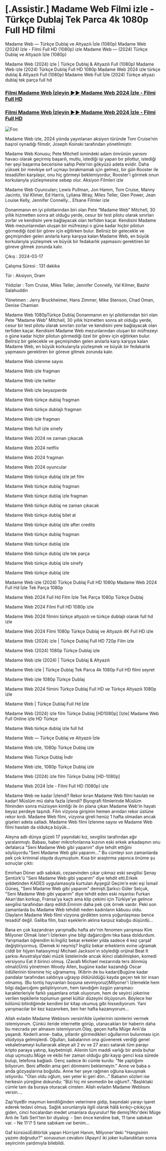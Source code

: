 # [.Assistir.] Madame Web Filmi izle - Türkçe Dublaj Tek Parca 4k 1080p Full HD filmi
Madame Web — Türkçe Dublaj ve Altyazılı İzle (1080p) Madame Web (2024) İzle - Filmi Full HD (1080p) izle Madame Web — (2024) Türkçe Dublaj ve Altyazılı İzle (1080p)

Madame Web (2024) izle | Türkçe Dublaj & Altyazılı Full (1080p) Madame Web izle (2024) Türkçe Dublaj Full HD 1080p Madame Web 2024 izle türkçe dublaj & Altyazılı Full (1080p) Madame Web Full İzle (2024) Türkçe altyazı dublaj tek parça full hd


### <a href="http://see.4tv.live/movie/634492/madame-web/watch">Filmi Madame Web İzleyin ▶▶ Madame Web 2024 İzle - Filmi Full HD</a>

### <a href="http://see.4tv.live/movie/634492/madame-web/watch">Filmi Madame Web İzleyin ▶▶ Madame Web 2024 İzle - Filmi Full HD</a>

<animated-image data-catalyst=""><a href="http://see.4tv.live/movie/634492/madame-web/watch" rel="nofollow" data-target="animated-image.originalLink"><img src="https://camo.githubusercontent.com/917e6ed5c302499242165dcc02bdbce85c075fd21b35918eb9c0b771855261b8/68747470733a2f2f7374617469632e7769787374617469632e636f6d2f6d656469612f6232343966395f61646163386637306662336634356238383639313639366337376465313866337e6d76322e676966" alt="Foo" data-canonical-src="https://static.wixstatic.com/media/b249f9_adac8f70fb3f45b88691696c77de18f3~mv2.gif" style="max-width: 100%; display: inline-block;" data-target="animated-image.originalImage"></a>



Madame Web izle, 2024 yılında yayınlanan aksiyon türünde Tom Cruise’nin başrol oynadığı filmdir, Joseph Koinski tarafından yönetilmiştir.

Madame Web Konusu; Pete Mitchell ismindeki adam ömrünün yarısını havacı olarak geçirmiş başarılı, mutlu, istediği işi yapan bır pilottur, istediği her şeyi başarma becerisine sahip Pete’nin gökyüzü adeta evidir. Daha yüksek bir mevkiye sırf uçmayı bırakmamak için gelmez, bir gün Rooster ile tesadüfen karşılaşır, onu hiç görmeyi beklemiyordur, Rooster’i görmek onun korkularıyla yüzleşmesine sebep olur. Aksiyon Filmleri izle

Madame Web Oyuncuları; Lewis Pullman, Jon Hamm, Tom Cruise, Manny Jacinto, Val Klimer, Ed Harris, Lyliana Wray, Miles Teller, Glen Power, Jean Louise Kelly, Jennifer Connelly… Efsane Filmler izle

Donanmanın en iyi pilotlarından biri olan Pete “Madame Web” Mitchell, 30 yıllık hizmetten sonra ait olduğu yerde, cesur bir test pilotu olarak sınırları zorlar ve kendisini yere bağlayacak olan terfiden kaçar. Kendisini Madame Web mezunlarından oluşan bir müfrezeyi o güne kadar hiçbir pilotun görmediği özel bir görev için eğitirken bulur. Belirsiz bir gelecekle ve geçmişinden gelen anılarla karşı karşıya kalan Madame Web, en büyük korkularıyla yüzleşmek ve büyük bir fedakarlık yapmasını gerektiren bir göreve gitmek zorunda kalır.

Çıkış : 2024-03-17

Çalışma Süresi : 131 dakika

Tür : Aksiyon, Dram

Yıldızlar : Tom Cruise, Miles Teller, Jennifer Connelly, Val Kilmer, Bashir Salahuddin

Yönetmen : Jerry Bruckheimer, Hans Zimmer, Mike Stenson, Chad Oman, Denise Chamian

Madame Web 1080pTürkçe Dublaj Donanmanın en iyi pilotlarından biri olan Pete “Madame Web” Mitchell, 30 yıllık hizmetten sonra ait olduğu yerde, cesur bir test pilotu olarak sınırları zorlar ve kendisini yere bağlayacak olan terfiden kaçar. Kendisini Madame Web mezunlarından oluşan bir müfrezeyi o güne kadar hiçbir pilotun görmediği özel bir görev için eğitirken bulur. Belirsiz bir gelecekle ve geçmişinden gelen anılarla karşı karşıya kalan Madame Web, en büyük korkularıyla yüzleşmek ve büyük bir fedakarlık yapmasını gerektiren bir göreve gitmek zorunda kalır.

Madame Web izlenme sayısı

Madame Web izle fragman

Madame Web izle twitter

Madame Web izle beyazperde

Madame Web türkçe dublaj fragman

Madame Web türkçe dublajlı fragman

Madame Web izle fragman

Madame Web full izle sinefy

Madame Web 2024 ne zaman çıkacak

Madame Web 2024 netflix

Madame Web 2024 fragman

Madame Web 2024 oyuncular

Madame Web türkçe dublaj izle jet film

Madame Web türkçe dublaj fragman

Madame Web türkçe dublaj izle fragman

Madame Web türkçe dublaj ne zaman çıkacak

Madame Web türkçe dublaj bilet al

Madame Web türkçe dublaj izle after credits

Madame Web türkçe dublaj fragman

Madame Web türkçe dublaj izle

Madame Web türkçe dublaj izle tek parça

Madame Web türkçe dublaj izle sinefy

Madame Web türkçe dublaj izle

Madame Web izle (2024) Türkçe Dublaj Full HD 1080p Madame Web 2024 Full Hd İzle Tek Parça 1080p

Madame Web 2024 Full Hd Film İzle Tek Parça 1080p Türkçe Dublaj

Madame Web 2024 Filmi Full HD 1080p izle

Madame Web 2024 filmini türkçe altyazılı ve türkçe dublajlı olarak full hd izle

Madame Web 2024 Filmi 1080p Türkçe Dublaj ve Altyazılı 4K Full HD izle

Madame Web (2024) izle | Türkçe Dublaj Full HD 720p Film izle

Madame Web (2024) 1080p Türkçe Dublaj izle

Madame Web izle (2024) | Türkçe Dublaj & Altyazılı

Madame Web izle | Türkçe Dublaj Tek Parca 4k 1080p Full HD filmi seyret

Madame Web izle 1080p Türkçe Dublaj

Madame Web 2024 filmini Türkçe Dublaj Full HD ve Türkçe Altyazılı 1080p izle

Madame Web | Türkçe Dublaj Full Hd İzle

Madame Web (2024) izle film Türkçe Dublaj [HD1080p] [Izle] Madame Web Full Online izle HD Türkçe

Madame Web türkçe dublaj izle full hd

Madame Web — Türkçe Dublaj ve Altyazılı İzle

Madame Web izle, 1080p Türkçe Dublaj izle

Madame Web Türkçe Dublaj İndi̇r

Madame Web izle, 1080p Türkçe Dublaj izle

Madame Web (2024) izle film Türkçe Dublaj [HD-1080p]

Madame Web 2024 İzle - Filmi Full HD (1080p) izle

Madame Web ne kadar İzlendi? Rekor kıran Madame Web filmi hasılatı ne kadar! Müslüm mü daha fazla İzlendi? Biyografi filmlerinde Müslüm filminden sonra müzisyen kimliği ile ön plana çıkan Madame Web'in hayatı beyaz perdeye taşındı. Film vizyona girişinin hemen arından rekor üstüne rekor kırdı. Madame Web filmi, vizyona gireli henüz 1 hafta olmadan ancak gişeleri adeta salladı. Madame Web filmi İzlenme sayısı ve Madame Web filmi hasılatı da oldukça büyük...

Aleyna adlı dünya güzeli 17 yaşındaki kız, sevgilisi tarafından ağır yaralanmıştı. Babası, haber mikrofonlarına kızının eski erkek arkadaşının onu defalarca "Seni Madame Web gibi yaparım" diye tehdit ettiğini söylüyordu."Seni Madame Web gibi yaparım..." Bu cümleyi son zamanlarda pek çok kriminal olayda duymuştum. Kısa bir araştırma yapınca önüme şu sonuçlar çıktı:

Emirhan Döner adlı sabıkalı, cezaevinden çıkar çıkmaz eski sevgilisi Şenay Şentürk'ü "Seni Madame Web gibi yaparım" diye tehdit etti.Erkek şiddetinden KADES uygulamasıyla kurtulan Ayşegül Geçim'e eski eşi İsmail Güneş, "Seni Madame Web gibi yaparım" demişti.Şarkıcı Güler Selçuk, "Seni Madame Web gibi yaparım" diye tehdit eden eski nişanlısı Furkan Akan'dan korkup, Fransa'ya kaçtı ama klip çekimi için Türkiye'ye gelince sevgilisi tarafından darp edildi.Eminim daha pek çok örnek vardır. Peki son zamanlarda bu Madame Web tehdidi neden kadınların kâbusu oldu. Olayların Madame Web filmi vizyona girdikten sonra yoğunlaşması bence tesadüf değil. Galiba film, bazı eşeklerin aklına karpuz kabuğu düşürdü...

Bana en çok kazandıran yarışmaBu hafta atv'nin fenomen yarışması Kim Milyoner Olmak İster'i İzlerken yine bilgi dağarcığımı tıka basa doldurdum. Yarışmadan öğrendim ki:İngiliz bekar erkekler yılda sadece 4 kez çarşaf değiştiriyormuş. (Demek ki neymiş? İngiliz bekar erkeklerin evine uğramak ciddi bir hijyen hatasıymış) Michael Jackson'ın söylediği orijinal Beat It şarkısı Avustralya'daki müzik listelerinde ancak ikinci olabilmişken, komedi versiyonu Eat it birinci olmuş. (Zavallı Michael mezarında ters dönmüş olmalı)Ünlü yönetmen Woody Allen, bugüne kadar kazandığı Oscar ödüllerinin törenine hiç uğramamış. (Kibrin de bu kadarı)Bugüne kadar pandalar tarafından saldırıya uğrayıp öldürüldüğü kayda geçen tek bir insan olmamış. (Bu tontiş hayvanları boşuna sevmiyoruz)Milyoner'i İzlemekle hem bilgi dağarcığımı geliştiriyorum, hem tanıdığım özgün yarışmacı karakterleriyle farklı yaşamlara ortak oluyorum, hem de seyirci jokerine verilen tepkilerle toplumun genel kültür düzeyini ölçüyorum. Böylece her bölümü bitirdiğimde kendimi bir kitap okumuş gibi hissediyorum. Yani yarışmacılar bir kez kazanırken, ben her hafta kazanıyorum...

Allah evladın Madame Weblısını versin!Aile üyelerinin isimlerini vermek istemiyorum. Çünkü ileride internette görüp, utanacakları bir haberin daha bu mecrada yer almasını istemiyorum.Olay, geçen hafta Müge Anlı'da yaşandı. Kederli anne- baba, yıllardır görmedikleri oğullarının bulunması için stüdyoya gelmişlerdi. Oğulları, babalarının ona güvenerek verdiği genel vekaletnameyi kullanarak aileye ait 2 ev ve 27 aracı satarak tüm parayı kripto paraya yatırıp, kaybetmişti. Ailenin tüm maddi varlığı bir anda buhar olup uçmuştu.Müge ve ekibi her zaman olduğu gibi kayıp genci kısa sürede bulup, telefona bağladı. Genç sadece iki cümle kurdu: "Ne yaptığımı biliyorum. Beni affedin ama geri dönmemi beklemeyin." Anne ve baba o anda gözyaşlarına boğuldu. Anne her şeye rağmen oğluna kavuşmak istiyordu. "Olan oldu oğlum, sen yeter ki geri dön..." Babanın sözleri ise herkesin yüreğine dokundu: "Bizi hiç mi sevmedin be oğlum?.."Başlıktaki cümle tam da buraya oturacak cinsten: Allah evladın Madame Weblısını versin....

Zap'tiyeBir maymun kendiliğinden veterinere gidip, başındaki yarayı işaret ederek tedavi olmuş. Sağlık sorunlarıyla ilgili olarak hâlâ kırıkçı-çıkıkçıya giden, cinci hocalardan medet umanlara duyurulur! Ne demiş?Atv'deki Müge Anlı ile Tatlı Sert'ten bir diyalog: - Sen önce kendine bak, 11 tane sabıkan var. - Ne 11'i? 5 tane sabıkam var benim...

Gaf kürsüsüEditörlük yapan Hürriyet Hanım, Milyoner'deki "Hangisinin yazımı doğrudur?" sorusunun cevabını (Apayrı) iki joker kullandıktan sonra seyircinin yardımıyla bilebildi.
